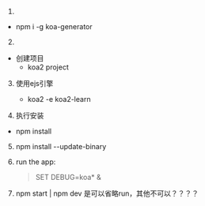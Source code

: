 1. 
  - npm i -g koa-generator

2. 
  - 创建项目
    - koa2 project

3. 使用ejs引擎
   - koa2 -e koa2-learn


4. 执行安装
  - npm install

5. npm install --update-binary

5.
   run the app:
   > SET DEBUG=koa* & 
   
6. npm start | npm dev 是可以省略run，其他不可以？？？？

